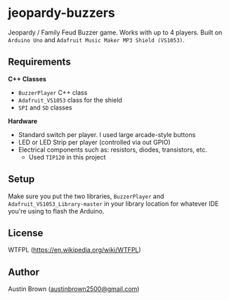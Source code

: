 # jeopardy-buzzers

Jeopardy / Family Feud Buzzer game. Works with up to 4 players. Built on `Arduino Uno` and `Adafruit Music Maker MP3 Shield (VS1053)`. 

## Requirements

**C++ Classes**
-  `BuzzerPlayer` C++ class
-  `Adafruit_VS1053` class for the shield
-  `SPI` and `SD` classes

**Hardware**
-  Standard switch per player. I used large arcade-style buttons
-  LED or LED Strip per player (controlled via out GPIO)
-  Electrical components such as: resistors, diodes, transistors, etc. 
    -  Used `TIP120` in this project

## Setup

Make sure you put the two libraries, `BuzzerPlayer` and `Adafruit_VS1053_Library-master` in your library location for whatever IDE you're using to flash the Arduino.

## License

WTFPL (https://en.wikipedia.org/wiki/WTFPL)

## Author

Austin Brown (austinbrown2500@gmail.com)
